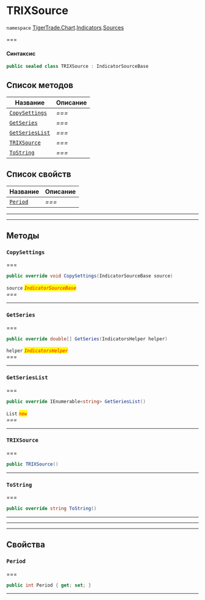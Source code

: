 # TRIXSource

`namespace` [TigerTrade.Chart](../../../../).[Indicators](../).[Sources](./)

\===

#### Синтаксис

```csharp
public sealed class TRIXSource : IndicatorSourceBase
```

## Список методов

| Название                                                 | Описание |
| -------------------------------------------------------- | -------- |
| [`CopySettings`](trixsource.cs.md#method-copysettings)   | _===_    |
| [`GetSeries`](trixsource.cs.md#method-getseries)         | _===_    |
| [`GetSeriesList`](trixsource.cs.md#method-getserieslist) | _===_    |
| [`TRIXSource`](trixsource.cs.md#method-trixsource)       | _===_    |
| [`ToString`](trixsource.cs.md#method-tostring)           | _===_    |

## Список свойств

| Название                                     | Описание |
| -------------------------------------------- | -------- |
| [`Period`](trixsource.cs.md#property-period) | _===_    |

***

***

## Методы

### `CopySettings` <a href="#method-copysettings" id="method-copysettings"></a>

\===

```csharp
public override void CopySettings(IndicatorSourceBase source)
```

`source` _<mark style="color:red;">`IndicatorSourceBase`</mark>_\
_===_

***

### `GetSeries` <a href="#method-getseries" id="method-getseries"></a>

\===

```csharp
public override double[] GetSeries(IndicatorsHelper helper)
```

`helper` _<mark style="color:red;">`IndicatorsHelper`</mark>_\
_===_

***

### `GetSeriesList` <a href="#method-getserieslist" id="method-getserieslist"></a>

\===

```csharp
public override IEnumerable<string> GetSeriesList()
```

`List` _<mark style="color:red;">`new`</mark>_\
_===_

***

### `TRIXSource` <a href="#method-trixsource" id="method-trixsource"></a>

\===

```csharp
public TRIXSource()
```

***

### `ToString` <a href="#method-tostring" id="method-tostring"></a>

\===

```csharp
public override string ToString()
```

***

***

***

## Свойства

### `Period` <a href="#property-period" id="property-period"></a>

\===

```csharp
public int Period { get; set; }
```

***
